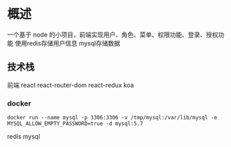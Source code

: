 # 概述

一个基于 node 的小项目，前端实现用户、角色、菜单、权限功能、登录、授权功能
使用redis存储用户信息
mysql存储数据

## 技术栈

前端
react
react-router-dom
react-redux
koa
### docker
```shell
docker run --name mysql -p 3306:3306 -v /tmp/mysql:/var/lib/mysql -e MYSQL_ALLOW_EMPTY_PASSWORD=true -d mysql:5.7
```
redis
mysql


